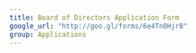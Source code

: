 ```yaml
---
title: Board of Directors Application Form
google_url: "http://goo.gl/forms/6e4Tn0HjrB"
group: Applications
---
```

